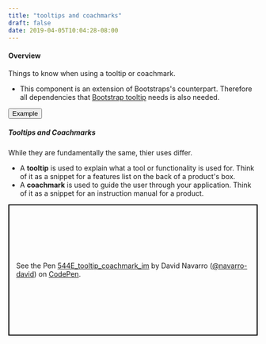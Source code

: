```yaml
---
title: "tooltips and coachmarks"
draft: false
date: 2019-04-05T10:04:28-08:00
---
```


<h4>Overview</h4>
Things to know when using a tooltip or coachmark.

- This component is an extension of Bootstraps's counterpart. Therefore all dependencies that [Bootstrap tooltip](https://getbootstrap.com/docs/4.0/components/tooltips/) needs is also needed.


<!-- Tab links -->
<div class="tab">
  <button class="tablinks active" onclick="openTab(event, 'tab1')">Example</button>
</div>

<!-- Tab content -->
<div id="tab1" class="tabcontent active" style="display: block;">

<h5> Tooltips and Coachmarks </h5>

<p>While they are fundamentally the same, thier uses differ.</p>
<ul>
  <li>A <strong>tooltip</strong> is used to explain what a tool or functionality is used for. Think of it as a snippet for a features list on the back of a product's box.</li>
  <li>A <strong>coachmark</strong> is used to guide the user through your application. Think of it as a snippet for an instruction manual for a product.</li>
</ul>

  <p class="codepen" data-height="265" data-theme-id="0" data-default-tab="result" data-user="navarro-david" data-slug-hash="KYNNRJ" style="height: 265px; box-sizing: border-box; display: flex; align-items: center; justify-content: center; border: 2px solid black; margin: 1em 0; padding: 1em;" data-pen-title="544E_tooltip_coachmark_im">
    <span>See the Pen <a href="https://codepen.io/navarro-david/pen/KYNNRJ/">
    544E_tooltip_coachmark_im</a> by David Navarro (<a href="https://codepen.io/navarro-david">@navarro-david</a>)
    on <a href="https://codepen.io">CodePen</a>.</span>
  </p>
  <script async src="https://static.codepen.io/assets/embed/ei.js"></script>
</div>


